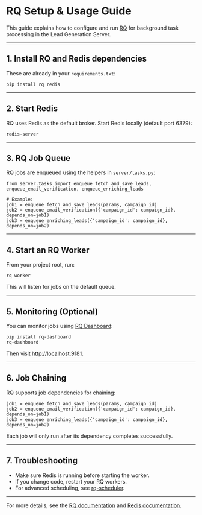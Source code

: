 # RQ Setup & Usage Guide

This guide explains how to configure and run [RQ](https://python-rq.org/) for background task processing in the Lead Generation Server.

---

## 1. Install RQ and Redis dependencies

These are already in your `requirements.txt`:

```
pip install rq redis
```

---

## 2. Start Redis

RQ uses Redis as the default broker. Start Redis locally (default port 6379):

```
redis-server
```

---

## 3. RQ Job Queue

RQ jobs are enqueued using the helpers in `server/tasks.py`:

```
from server.tasks import enqueue_fetch_and_save_leads, enqueue_email_verification, enqueue_enriching_leads

# Example:
job1 = enqueue_fetch_and_save_leads(params, campaign_id)
job2 = enqueue_email_verification({'campaign_id': campaign_id}, depends_on=job1)
job3 = enqueue_enriching_leads({'campaign_id': campaign_id}, depends_on=job2)
```

---

## 4. Start an RQ Worker

From your project root, run:

```
rq worker
```

This will listen for jobs on the default queue.

---

## 5. Monitoring (Optional)

You can monitor jobs using [RQ Dashboard](https://github.com/eoranged/rq-dashboard):

```
pip install rq-dashboard
rq-dashboard
```

Then visit [http://localhost:9181](http://localhost:9181).

---

## 6. Job Chaining

RQ supports job dependencies for chaining:

```
job1 = enqueue_fetch_and_save_leads(params, campaign_id)
job2 = enqueue_email_verification({'campaign_id': campaign_id}, depends_on=job1)
job3 = enqueue_enriching_leads({'campaign_id': campaign_id}, depends_on=job2)
```

Each job will only run after its dependency completes successfully.

---

## 7. Troubleshooting
- Make sure Redis is running before starting the worker.
- If you change code, restart your RQ workers.
- For advanced scheduling, see [rq-scheduler](https://github.com/rq/rq-scheduler).

---

For more details, see the [RQ documentation](https://python-rq.org/) and [Redis documentation](https://redis.io/docs/). 